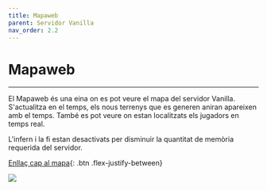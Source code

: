 ```yaml
---
title: Mapaweb
parent: Servidor Vanilla
nav_order: 2.2
---
```


# Mapaweb

---

El Mapaweb és una eina on es pot veure el mapa del servidor Vanilla. S'actualitza en el temps, els nous terrenys que es generen aniran apareixen amb el temps. També es pot veure on estan localitzats els jugadors en temps real. 

L'infern i la fi estan desactivats per disminuir la quantitat de memòria requerida del servidor.

[Enllaç cap al mapa](http://vanilla.megacat.cat){: .btn .flex-justify-between}

![](foto_mapaweb.png)


